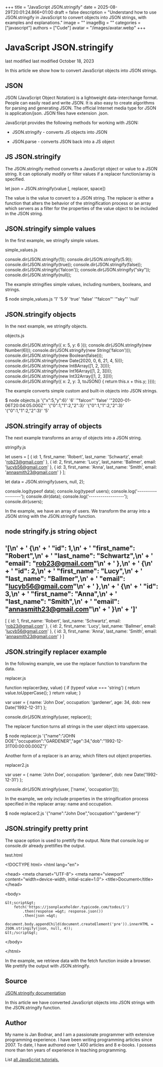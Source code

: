 +++
title = "JavaScript JSON.stringify"
date = 2025-08-29T20:01:24.866+01:00
draft = false
description = "Understand how to use JSON.stringify in JavaScript to convert objects into JSON strings, with examples and explanations."
image = ""
imageBig = ""
categories = ["javascript"]
authors = ["Cude"]
avatar = "/images/avatar.webp"
+++

# JavaScript JSON.stringify

last modified last modified October 18, 2023

 

In this article we show how to convert JavaScript objects into
JSON strings.

## JSON

JSON (JavaScript Object Notation) is a lightweight data-interchange
format. People can easily read and write JSON. It is also easy to create
algorithms for parsing and generating JSON. The official Internet media type for
JSON is application/json. JSON files have extension
.json.

JavaScript provides the following methods for working with JSON:

  - JSON.stringify - converts JS objects into JSON

  - JSON.parse - converts JSON back into a JS object

## JS JSON.stringify

The JSON.stringify method converts a JavaScript object or value to
a JSON string. It can optionally modify or filter values if a replacer
function/array is specified.

let json = JSON.stringify(value [, replacer, space])

The value is the value to convert to a JSON string. The replacer is
either a function that alters the behavior of the stringification process or an
array which servers as a filter for the properties of the value object to be
included in the JSON string.

## JSON.stringify simple values

In the first example, we stringify simple values.

simple_values.js
  

console.dir(JSON.stringify(1));
console.dir(JSON.stringify(5.9));
console.dir(JSON.stringify(true));
console.dir(JSON.stringify(false));
console.dir(JSON.stringify('falcon'));
console.dir(JSON.stringify("sky"));
console.dir(JSON.stringify(null));

The example stringifies simple values, including numbers, booleans, and strings.

$ node simple_values.js 
'1'
'5.9'
'true'
'false'
'"falcon"'
'"sky"'
'null'

## JSON.stringify objects

In the next example, we stringify objects.

objects.js
  

console.dir(JSON.stringify({ x: 5, y: 6 }));
console.dir(JSON.stringify(new Number(6)));
console.dir(JSON.stringify(new String('falcon'))); 
console.dir(JSON.stringify(new Boolean(false)));
console.dir(JSON.stringify(new Date(2020, 0, 6, 21, 4, 5)));
console.dir(JSON.stringify(new Int8Array([1, 2, 3])));
console.dir(JSON.stringify(new Int16Array([1, 2, 3])));
console.dir(JSON.stringify(new Int32Array([1, 2, 3])));
console.dir(JSON.stringify({ x: 2, y: 3, toJSON() { return this.x + this.y; }}));

The example converts simple custom and built-in objects into JSON strings.

$ node objects.js 
'{"x":5,"y":6}'
'6'
'"falcon"'
'false'
'"2020-01-06T20:04:05.000Z"'
'{"0":1,"1":2,"2":3}'
'{"0":1,"1":2,"2":3}'
'{"0":1,"1":2,"2":3}'
'5'

## JSON.stringify array of objects

The next example transforms an array of objects into a JSON string.

stringify.js
  

let users = [
    {
        id: 1,
        first_name: 'Robert',
        last_name: 'Schwartz',
        email: 'rob23@gmail.com'
    },
    {
        id: 2,
        first_name: 'Lucy',
        last_name: 'Ballmer',
        email: 'lucyb56@gmail.com'
    },
    {
        id: 3,
        first_name: 'Anna',
        last_name: 'Smith',
        email: 'annasmith23@gmail.com'
    }
];

let data = JSON.stringify(users, null, 2);

console.log(typeof data);
console.log(typeof users);
console.log('------------------');
console.dir(data);
console.log('------------------');
console.dir(users);

In the example, we have an array of users. We transform the array into a JSON
string with the JSON.stringify function.

node stringify.js 
string
object
------------------
'[\n' +
  '  {\n' +
  '    "id": 1,\n' +
  '    "first_name": "Robert",\n' +
  '    "last_name": "Schwartz",\n' +
  '    "email": "rob23@gmail.com"\n' +
  '  },\n' +
  '  {\n' +
  '    "id": 2,\n' +
  '    "first_name": "Lucy",\n' +
  '    "last_name": "Ballmer",\n' +
  '    "email": "lucyb56@gmail.com"\n' +
  '  },\n' +
  '  {\n' +
  '    "id": 3,\n' +
  '    "first_name": "Anna",\n' +
  '    "last_name": "Smith",\n' +
  '    "email": "annasmith23@gmail.com"\n' +
  '  }\n' +
  ']'
------------------
[
  {
    id: 1,
    first_name: 'Robert',
    last_name: 'Schwartz',
    email: 'rob23@gmail.com'
  },
  {
    id: 2,
    first_name: 'Lucy',
    last_name: 'Ballmer',
    email: 'lucyb56@gmail.com'
  },
  {
    id: 3,
    first_name: 'Anna',
    last_name: 'Smith',
    email: 'annasmith23@gmail.com'
  }
]

## JSON.stringify replacer example

In the following example, we use the replacer function to transform the 
data. 

replacer.js
  

function replacer(key, value) {
  if (typeof value === 'string') {
    return value.toUpperCase();
  }
  return value;
}

var user = { name: 'John Doe', occupation: 'gardener', age: 34, 
  dob: new Date('1992-12-31') };

console.dir(JSON.stringify(user, replacer));

The replacer function turns all strings in the user object into 
uppercase.

$ node replacer.js 
'{"name":"JOHN DOE","occupation":"GARDENER","age":34,"dob":"1992-12-31T00:00:00.000Z"}'

Another form of a replacer is an array, which filters out object properties.

replacer2.js
  

var user = { name: 'John Doe', occupation: 'gardener', dob: new Date('1992-12-31') };

console.dir(JSON.stringify(user, ['name', 'occupation']));

In the example, we only include properties in the stringification process
specified in the replacer array: name and occupation.

$ node replacer2.js 
'{"name":"John Doe","occupation":"gardener"}'

## JSON.stringify pretty print

The space option is used to prettify the output. Note that 
console.log or console.dir already prettifies the 
output.

test.html
  

&lt;!DOCTYPE html&gt;
&lt;html lang="en"&gt;

&lt;head&gt;
    &lt;meta charset="UTF-8"&gt;
    &lt;meta name="viewport" content="width=device-width, initial-scale=1.0"&gt;
    &lt;title&gt;Document&lt;/title&gt;
&lt;/head&gt;

&lt;body&gt;

    &lt;script&gt;
        fetch('https://jsonplaceholder.typicode.com/todos/1')
            .then(response =&gt; response.json())
            .then(json =&gt;
                document.body.appendChild(document.createElement('pre')).innerHTML = JSON.stringify(json, null, 4));
    &lt;/script&gt;
&lt;/body&gt;

&lt;/html&gt;

In the example, we retrieve data with the fetch function 
inside a browser. We prettify the output with JSON.stringify.

## Source

[JSON.stringify documentation](https://developer.mozilla.org/en-US/docs/Web/JavaScript/Reference/Global_Objects/JSON/stringify)

In this article we have converted JavaScript objects into JSON strings with
the JSON.stringify function.

## Author

My name is Jan Bodnar, and I am a passionate programmer with extensive
programming experience. I have been writing programming articles since 2007.
To date, I have authored over 1,400 articles and 8 e-books. I possess more
than ten years of experience in teaching programming.

List [all JavaScript tutorials.](/all/#js)